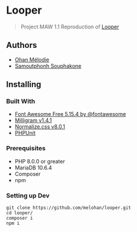 # Looper

> Project MAW 1.1
> Reproduction of [Looper](https://stormy-plateau-54488.herokuapp.com)

## Authors

- [Ohan Mélodie](https://github.com/melohan)
- [Samoutphonh Souphakone](https://github.com/Souphakone)

## Installing

### Built With

- [Font Awesome Free 5.15.4 by @fontawesome](https://fontawesome.com)
- [Milligram v1.4.1](https://milligram.io)
- [Normalize.css v8.0.1](github.com/necolas/normalize.css)
- [PHPUnit](https://phpunit.de/getting-started/phpunit-9.html)

### Prerequisites

- PHP 8.0.0 or greater
- MariaDB 10.6.4
- Composer
- npm

### Setting up Dev

```shell
git clone https://github.com/melohan/looper.git
cd looper/
composer i
npm i
```
